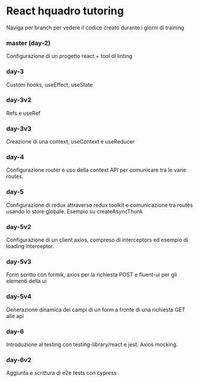 # React hquadro tutoring

Naviga per branch per vedere il codice creato durante i giorni di training

### master (day-2)

Configurazione di un progetto react + tool di linting

### day-3

Custom hooks, useEffect, useState

### day-3v2

Refs e useRef

### day-3v3

Creazione di una context, useContext e useReducer

### day-4

Configurazione router e uso della context API per comunicare tra le varie routes.

### day-5

Configurazione di redux attraverso redux toolkit e comunicazione tra routes usando lo store globale.
Esempio su createAsyncThunk

### day-5v2

Configurazione di un client axios, compreso di interceptors ed esempio di loading interceptor.

### day-5v3

Form scritto con formik, axios per la richiesta POST e fluent-ui per gli elementi della ui

### day-5v4

Generazione dinamica dei campi di un form a fronte di una richiesta GET alle api

### day-6

Introduzione al testing con testing-library/react e jest.
Axios mocking.

### day-6v2

Aggiunta e scrittura di e2e tests con cypress
